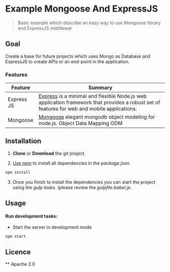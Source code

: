 # Example Mongoose And ExpressJS 

> Basic example which describe an easy way to use Mongoose library and ExpressJS middlewar

## Goal

Create a base for future projects which uses Mongo as Database and ExpressJS to create APIs or an end-point in the application. 

### Features

| Feature                                | Summary                                                                                                                                                                                                                                                     |
|----------------------------------------|-------------------------------------------------------------------------------------------------------------------------------------------------------------------------------------------------------------------------------------------------------------|
| Express JS                             | [Express](http://expressjs.com/) is a minimal and flexible Node.js web application framework that provides a robust set of features for web and mobile applications. |
| Mongoose                               | [Mongoose](http://mongoosejs.com/) elegant mongodb object modeling for node.js. Object Data Mapping ODM |


## Installation

1. **Clone** or **Download** the git project.

2. [Use npm](https://docs.npmjs.com/cli/install) to install all dependencies in the _package.json_.
```sh
npm install
```

3. Once you finish to install the dependencies you can start the project using the *gulp tasks*. 
(please review the *gulpfile.babel.js*.

## Usage

#### Run development tasks:

- Start the server in development mode
```
npm start
```


## Licence
**
Apache 2.0
    
